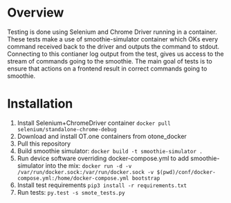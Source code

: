 # Overview
Testing is done using Selenium and Chrome Driver running in a container. These tests make a use of smoothie-simulator container which OKs every command received back to the driver and outputs the command to stdout. Connecting to this contianer log output from the test, gives us access to the stream of commands going to the smoothie. The main goal of tests is to ensure that actions on a frontend result in correct commands going to smoothie.

# Installation
1. Install Selenium+ChromeDriver container ```docker pull selenium/standalone-chrome-debug```
1. Download and install OT.one containers from otone_docker
2. Pull this repository
3. Build smoothie simulator: ```docker build -t smoothie-simulator .```
4. Run device software overriding docker-compose.yml to add smoothie-simulator into the mix: ```docker run -d -v /var/run/docker.sock:/var/run/docker.sock -v $(pwd)/conf/docker-compose.yml:/home/docker-compose.yml bootstrap```
5. Install test requirements ```pip3 install -r requirements.txt```
6. Run tests: ```py.test -s smote_tests.py```